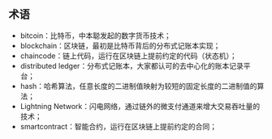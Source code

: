## 术语

* bitcoin：比特币，中本聪发起的数字货币技术；
* blockchain：区块链，最初是比特币背后的分布式记账本实现；
* chaincode：链上代码，运行在区块链上提前约定的代码（状态机）；
* distributed ledger：分布式记账本，大家都认可的去中心化的账本记录平台；
* hash：哈希算法，任意长度的二进制值映射为较短的固定长度的二进制值的算法；
* Lightning Network：闪电网络，通过链外的微支付通道来增大交易吞吐量的技术；
* smartcontract：智能合约，运行在区块链上提前约定的合同；
